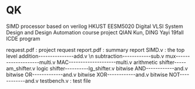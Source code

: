 # QK
SIMD processor based on verilog
HKUST EESM5020 Digital VLSI System Design and Design Automation    course project
QIAN Kun, DING Yayi     19fall ICDE program 

request.pdf : project request
report.pdf  : summary report
SIMD.v      : the top level
  addition---------------add.v  \n
  subtraction------------sub.v
  mux--------------------multi.v
  MAC--------------------multi.v
  arithmetic shifter-----am_shifter.v
  logic shifter----------lg_shifter.v
  bitwise AND------------and.v
  bitwise OR-------------and.v
  bitwise XOR------------and.v
  bitwise NOT------------and.v
testbench.v  : test file
